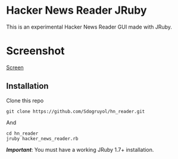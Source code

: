 # Hacker News Reader JRuby

This is an experimental Hacker News Reader GUI made with JRuby.

# Screenshot

[Screen](screenshot.png)

## Installation

Clone this repo

    git clone https://github.com/Sdogruyol/hn_reader.git

And

    cd hn_reader
    jruby hacker_news_reader.rb

***Important***: You must have a working JRuby 1.7+ installation.